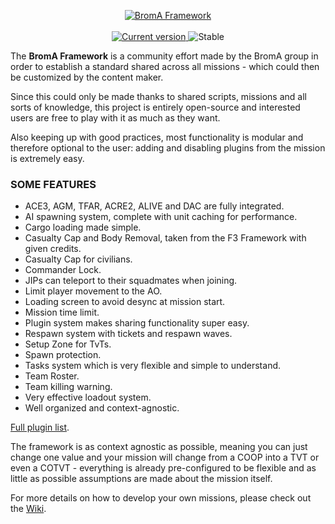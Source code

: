<p align="center">
  <a href="https://github.com/Neefay/BromA-A3-Framework-Mark3">
   <img src="http://puu.sh/gvzlF/ab592e6390.png" alt="BromA Framework">
  </a>
   <br/><br/>
  <a href="https://github.com/Neefay/BromA-A3-Framework-Mark3/commits/master">
    <img src="https://img.shields.io/badge/build-074-blue.svg" alt="Current version">
  </a>
  <img src="https://img.shields.io/badge/stable-yes-green.svg" alt="Stable">
</p>

The **BromA Framework** is a community effort made by the BromA group in order to establish a standard shared across all missions - which could then be customized by the content maker.

Since this could only be made thanks to shared scripts, missions and all sorts of knowledge, this project is entirely open-source and interested users are free to play with it as much as they want.

Also keeping up with good practices, most functionality is modular and therefore optional to the user: adding and disabling plugins from the mission is extremely easy.

### SOME FEATURES
*	ACE3, AGM, TFAR, ACRE2, ALIVE and DAC are fully integrated.
*	AI spawning system, complete with unit caching for performance.
*	Cargo loading made simple.
*	Casualty Cap and Body Removal, taken from the F3 Framework with given credits.
*	Casualty Cap for civilians.
*	Commander Lock.
*	JIPs can teleport to their squadmates when joining.
*	Limit player movement to the AO.
*	Loading screen to avoid desync at mission start.
*	Mission time limit.
*	Plugin system makes sharing functionality super easy.
*	Respawn system with tickets and respawn waves.
*	Setup Zone for TvTs.
*	Spawn protection.
*	Tasks system which is very flexible and simple to understand.
*	Team Roster.
*	Team killing warning.
*	Very effective loadout system.
*	Well organized and context-agnostic.

[Full plugin list](https://github.com/Neefay/BromA-A3-Framework-Mark3/wiki/Plugins).

The framework is as context agnostic as possible, meaning you can just change one value and your mission will change from a COOP into a TVT or even a COTVT - everything is already pre-configured to be flexible and as little as possible assumptions are made about the mission itself.

For more details on how to develop your own missions, please check out the [Wiki](https://github.com/Neefay/BromA-A3-Framework-Mark3/wiki).
